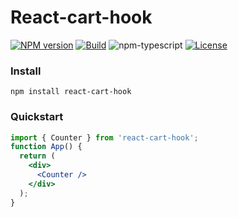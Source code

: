 # React-cart-hook

[![NPM version][npm-image]][npm-url]
[![Build][github-build]][github-build-url]
![npm-typescript]
[![License][github-license]][github-license-url]



### Install

    npm install react-cart-hook

### Quickstart

```jsx
import { Counter } from 'react-cart-hook';
function App() {
  return (
    <div>
      <Counter />
    </div>
  );
}
```

[npm-url]: https://www.npmjs.com/package/react-cart-hook
[npm-image]: https://img.shields.io/npm/v/react-cart-hook
[github-license]: https://img.shields.io/github/license/DevAnsar/react-cart-hook
[github-license-url]: https://github.com/DevAnsar/react-cart-hook/blob/main/LICENSE
[github-build]: https://github.com/DevAnsar/react-cart-hook/actions/workflows/publish.yml/badge.svg
[github-build-url]: https://github.com/DevAnsar/react-cart-hook/actions/workflows/publish.yml
[npm-typescript]: https://img.shields.io/npm/types/react-cart-hook